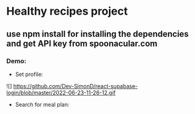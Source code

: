 # Healthy recipes project

## use npm install for installing the dependencies and get API key from spoonacular.com

### Demo:

* Set profile:

![] https://github.com/Dev-SimonD/react-supabase-login/blob/master/2022-06-23-11-26-12.gif

* Search for meal plan:





